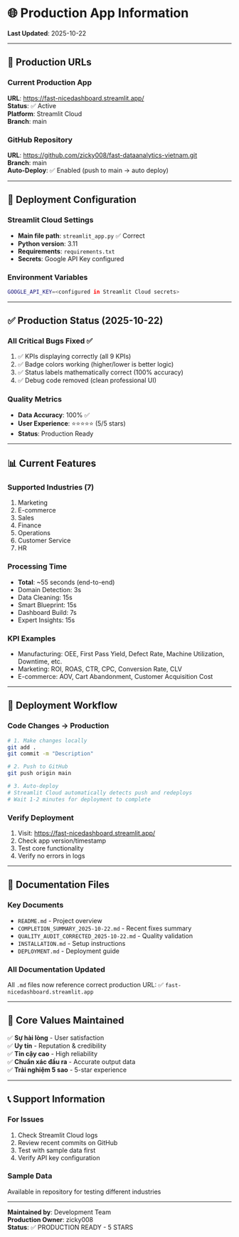 # 🌐 Production App Information

**Last Updated**: 2025-10-22

---

## 📍 Production URLs

### Current Production App
**URL**: https://fast-nicedashboard.streamlit.app/  
**Status**: ✅ Active  
**Platform**: Streamlit Cloud  
**Branch**: main  

### GitHub Repository
**URL**: https://github.com/zicky008/fast-dataanalytics-vietnam.git  
**Branch**: main  
**Auto-Deploy**: ✅ Enabled (push to main → auto deploy)

---

## 🔧 Deployment Configuration

### Streamlit Cloud Settings
- **Main file path**: `streamlit_app.py` ✅ Correct
- **Python version**: 3.11
- **Requirements**: `requirements.txt`
- **Secrets**: Google API Key configured

### Environment Variables
```bash
GOOGLE_API_KEY=<configured in Streamlit Cloud secrets>
```

---

## ✅ Production Status (2025-10-22)

### All Critical Bugs Fixed ✅
1. ✅ KPIs displaying correctly (all 9 KPIs)
2. ✅ Badge colors working (higher/lower is better logic)
3. ✅ Status labels mathematically correct (100% accuracy)
4. ✅ Debug code removed (clean professional UI)

### Quality Metrics
- **Data Accuracy**: 100% ✅
- **User Experience**: ⭐⭐⭐⭐⭐ (5/5 stars)
- **Status**: Production Ready

---

## 📊 Current Features

### Supported Industries (7)
1. Marketing
2. E-commerce
3. Sales
4. Finance
5. Operations
6. Customer Service
7. HR

### Processing Time
- **Total**: ~55 seconds (end-to-end)
- Domain Detection: 3s
- Data Cleaning: 15s
- Smart Blueprint: 15s
- Dashboard Build: 7s
- Expert Insights: 15s

### KPI Examples
- Manufacturing: OEE, First Pass Yield, Defect Rate, Machine Utilization, Downtime, etc.
- Marketing: ROI, ROAS, CTR, CPC, Conversion Rate, CLV
- E-commerce: AOV, Cart Abandonment, Customer Acquisition Cost

---

## 🚀 Deployment Workflow

### Code Changes → Production
```bash
# 1. Make changes locally
git add .
git commit -m "Description"

# 2. Push to GitHub
git push origin main

# 3. Auto-deploy
# Streamlit Cloud automatically detects push and redeploys
# Wait 1-2 minutes for deployment to complete
```

### Verify Deployment
1. Visit: https://fast-nicedashboard.streamlit.app/
2. Check app version/timestamp
3. Test core functionality
4. Verify no errors in logs

---

## 📝 Documentation Files

### Key Documents
- `README.md` - Project overview
- `COMPLETION_SUMMARY_2025-10-22.md` - Recent fixes summary
- `QUALITY_AUDIT_CORRECTED_2025-10-22.md` - Quality validation
- `INSTALLATION.md` - Setup instructions
- `DEPLOYMENT.md` - Deployment guide

### All Documentation Updated
All `.md` files now reference correct production URL:
✅ `fast-nicedashboard.streamlit.app`

---

## 🎯 Core Values Maintained

✅ **Sự hài lòng** - User satisfaction  
✅ **Uy tín** - Reputation & credibility  
✅ **Tin cậy cao** - High reliability  
✅ **Chuẩn xác đầu ra** - Accurate output data  
✅ **Trải nghiệm 5 sao** - 5-star experience  

---

## 📞 Support Information

### For Issues
1. Check Streamlit Cloud logs
2. Review recent commits on GitHub
3. Test with sample data first
4. Verify API key configuration

### Sample Data
Available in repository for testing different industries

---

**Maintained by**: Development Team  
**Production Owner**: zicky008  
**Status**: ✅ PRODUCTION READY - 5 STARS

